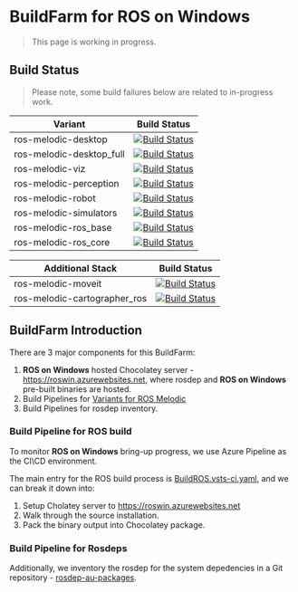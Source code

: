 # BuildFarm for ROS on Windows

> This page is working in progress.

## Build Status

> Please note, some build failures below are related to in-progress work.

| Variant | Build Status |
|-----|-----|
| ros-melodic-desktop  | [![Build Status](https://ros-win.visualstudio.com/ros-win/_apis/build/status/build.ros.melodic.desktop)](https://ros-win.visualstudio.com/ros-win/_build/latest?definitionId=16)  |
| ros-melodic-desktop_full | [![Build Status](https://ros-win.visualstudio.com/ros-win/_apis/build/status/build.ros.melodic.desktop_full)](https://ros-win.visualstudio.com/ros-win/_build/latest?definitionId=19) |
| ros-melodic-viz | [![Build Status](https://ros-win.visualstudio.com/ros-win/_apis/build/status/build.ros.melodic.viz)](https://ros-win.visualstudio.com/ros-win/_build/latest?definitionId=10) |
| ros-melodic-perception | [![Build Status](https://ros-win.visualstudio.com/ros-win/_apis/build/status/build.ros.melodic.perception)](https://ros-win.visualstudio.com/ros-win/_build/latest?definitionId=21) |
| ros-melodic-robot | [![Build Status](https://ros-win.visualstudio.com/ros-win/_apis/build/status/build.ros.melodic.robot)](https://ros-win.visualstudio.com/ros-win/_build/latest?definitionId=15) |
| ros-melodic-simulators | [![Build Status](https://ros-win.visualstudio.com/ros-win/_apis/build/status/build.ros.melodic.simulators)](https://ros-win.visualstudio.com/ros-win/_build/latest?definitionId=23) |
| ros-melodic-ros_base | [![Build Status](https://ros-win.visualstudio.com/ros-win/_apis/build/status/build.ros.melodic.ros_base)](https://ros-win.visualstudio.com/ros-win/_build/latest?definitionId=5) |
| ros-melodic-ros_core | [![Build Status](https://ros-win.visualstudio.com/ros-win/_apis/build/status/build.ros.melodic.ros_core)](https://ros-win.visualstudio.com/ros-win/_build/latest?definitionId=22) |

| Additional Stack | Build Status |
|-----|-----|
| ros-melodic-moveit | [![Build Status](https://ros-win.visualstudio.com/ros-win/_apis/build/status/build.ros.melodic.moveit?branchName=master)](https://ros-win.visualstudio.com/ros-win/_build/latest?definitionId=29&branchName=master) |
| ros-melodic-cartographer_ros | [![Build Status](https://ros-win.visualstudio.com/ros-win/_apis/build/status/build.ros.melodic.cartographer_ros?branchName=master)](https://ros-win.visualstudio.com/ros-win/_build/latest?definitionId=44&branchName=master) |

## BuildFarm Introduction

There are 3 major components for this BuildFarm:
1. **ROS on Windows** hosted Chocolatey server - https://roswin.azurewebsites.net, where rosdep and **ROS on Windows** pre-built binaries are hosted.
2. Build Pipelines for [Variants for ROS Melodic](http://www.ros.org/reps/rep-0150.html)
3. Build Pipelines for rosdep inventory.

### Build Pipeline for ROS build

To monitor **ROS on Windows** bring-up progress, we use Azure Pipeline as the CI\CD environment.

The main entry for the ROS build process is [BuildROS.vsts-ci.yaml](https://ros-win.visualstudio.com/_git/ros-win?path=%2Ftools%2FBuildROS.vsts-ci.yml&version=GBmaster), and we can break it down into:
1. Setup Cholatey server to https://roswin.azurewebsites.net
2. Walk through the source installation.
3. Pack the binary output into Chocolatey package.

### Build Pipeline for Rosdeps

Additionally, we inventory the rosdep for the system depedencies in a Git repository - [rosdep-au-packages](https://ros-win.visualstudio.com/ros-win/_git/rosdep-au-packages?_a=readme).
